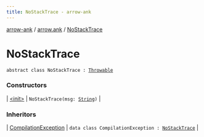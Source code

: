 ```yaml
---
title: NoStackTrace - arrow-ank
---
```


[arrow-ank](../../index.html) / [arrow.ank](../index.html) / [NoStackTrace](./index.html)

# NoStackTrace

`abstract class NoStackTrace : `[`Throwable`](https://kotlinlang.org/api/latest/jvm/stdlib/kotlin/-throwable/index.html)

### Constructors

| [&lt;init&gt;](-init-.html) | `NoStackTrace(msg: `[`String`](https://kotlinlang.org/api/latest/jvm/stdlib/kotlin/-string/index.html)`)` |

### Inheritors

| [CompilationException](../-compilation-exception/index.html) | `data class CompilationException : `[`NoStackTrace`](./index.html) |

